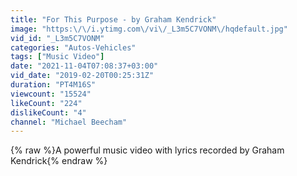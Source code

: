 ```yaml
---
title: "For This Purpose - by Graham Kendrick"
image: "https:\/\/i.ytimg.com\/vi\/_L3m5C7VONM\/hqdefault.jpg"
vid_id: "_L3m5C7VONM"
categories: "Autos-Vehicles"
tags: ["Music Video"]
date: "2021-11-04T07:08:37+03:00"
vid_date: "2019-02-20T00:25:31Z"
duration: "PT4M16S"
viewcount: "15524"
likeCount: "224"
dislikeCount: "4"
channel: "Michael Beecham"
---
```

{% raw %}A powerful music video with lyrics recorded by Graham Kendrick{% endraw %}
